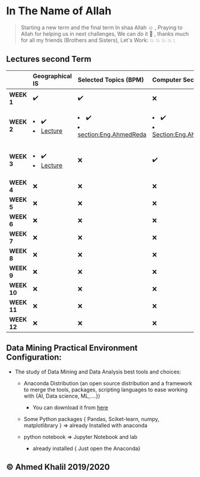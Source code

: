 # In The Name of Allah 
> Starting a new term and the final term In shaa Allah :relaxed: , Praying to Allah for helping us in next challenges, We can do it :muscle: , thanks much for all my friends (Brothers and Sisters), Let's Work: :collision: :collision: :collision: :collision: :


## Lectures second Term

| |Geographical IS| Selected Topics (BPM)| Computer Security |Data Mining|Modeling & Simulation|
|:--|:--|:--|:--|:--|:--|
|__WEEK 1__| :heavy_check_mark: | :heavy_check_mark: | :x: | <li>:heavy_check_mark:<li>[Lecture](https://github.com/mansoura-cis/4th_Grade_IS-Master-/raw/master/DataMining%7BDr_Sara_Shaker%26Dr_Amira_Rizk%7D/Lectures/Lecture%201-%20Introduction.pdf) | :heavy_check_mark: |
|__WEEK 2__| <li>:heavy_check_mark:<li> [Lecture](https://github.com/mansoura-cis/4th_Grade_IS-Master-/raw/master/GIS%7BDr_Ahmed_AbuEl-ftouh%2CDr_Nabila_Hamed%7D/Lectures/Lecture%202.pptx)| <li>:heavy_check_mark:<li>[section:Eng.AhmedReda](https://github.com/mansoura-cis/4th_Grade_IS-Master-/blob/master/SelectedTopics%7BDr_Mohammad_Seyam%7D/Labs/First%20Lab.pdf) | <li>:heavy_check_mark:<li>[Section:Eng.AhmedElzeky](https://github.com/mansoura-cis/4th_Grade_IS-Master-/raw/master/ComputerSecurity%7BDr_Noha_Haikel%7D/Sections/COMP.SecI.ppt) | <li> :heavy_check_mark:<li>[Lecture](https://github.com/mansoura-cis/4th_Grade_IS-Master-/raw/master/DataMining%7BDr_Sara_Shaker%26Dr_Amira_Rizk%7D/Lectures/Lecture%202-Data%20Cleaning%20%26%20Integration.pptx)<li> [Python.Contribution.AhmedKhalil](https://github.com/mansoura-cis/4th_Grade_IS-Master-/blob/master/DataMining%7BDr_Sara_Shaker%26Dr_Amira_Rizk%7D/Contributions/PythonFromScratch.ipynb) | :heavy_check_mark: |
|__WEEK 3__| <li>:heavy_check_mark: <li>[Lecture](https://github.com/mansoura-cis/4th_Grade_IS-Master-/raw/master/GIS%7BDr_Ahmed_AbuEl-ftouh%2CDr_Nabila_Hamed%7D/Lectures/Lecture%203.pptx) | :x: | :heavy_check_mark: | :heavy_check_mark: | <li>:heavy_check_mark:<li>[Section:Eng.MEldawansy](https://github.com/mansoura-cis/4th_Grade_IS-Master-/blob/master/Modeling%26Simulatio%7BDr_Hazem_ElBakry%26Dr_Samir_AbdelRazik%7D/Labs%7BEng_Mohammad_Eldawansy%7D/Lab%201/R%20Introduction.pdf) <li>[Lab:Eng.MEldawansy](https://github.com/mansoura-cis/4th_Grade_IS-Master-/blob/master/Modeling%26Simulatio%7BDr_Hazem_ElBakry%26Dr_Samir_AbdelRazik%7D/Labs%7BEng_Mohammad_Eldawansy%7D/Lab%201/Lab%201.R) |
|__WEEK 4__| :x: | :x: | :x: | :x: | :x: |
|__WEEK 5__| :x: | :x: | :x: | :x: | :x: |
|__WEEK 6__| :x: | :x: | :x: | :x: | :x: |
|__WEEK 7__| :x: | :x: | :x: | :x: | :x: |
|__WEEK 8__| :x: | :x: | :x: | :x: | :x: |
|__WEEK 9__| :x: | :x: | :x: | :x: | :x: |
|__WEEK 10__| :x: | :x: | :x: | :x: | :x: |
|__WEEK 11__| :x: | :x: | :x: | :x: | :x: |
|__WEEK 12__| :x: | :x: | :x: | :x: | :x: |

## Data Mining Practical Environment Configuration:

- The study of Data Mining and Data Analysis best tools and choices:

    - Anaconda Distribution (an open source distribution and a framework to merge the tools, packages, scripting languages to ease working with {AI, Data science, ML,....})

        - You can download it from [here](https://www.anaconda.com/distribution/#download-section)
    - Some Python packages { Pandas, Sciket-learn, numpy, matplotlibrary } => already Installed with anaconda
    - python notebook => Jupyter Notebook and lab
        - already installed { Just open the Anaconda}
    


## © Ahmed Khalil 2019/2020 
